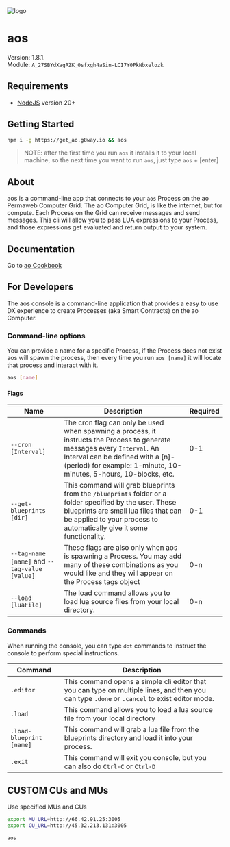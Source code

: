 <picture>
  <source media="(prefers-color-scheme: dark)" srcset="./logos/aOS_darkmode.svg">
  <source media="(prefers-color-scheme: light)" srcset="./logos/aOS.svg">
  <img alt="logo">
</picture>

# aos

Version: 1.8.1.            
Module: `A_27SBYdXagRZK_0sfxgh4aSin-LCI7Y0PkNbxelozk`

## Requirements

* [NodeJS](https://nodejs.org) version 20+

## Getting Started

```sh
npm i -g https://get_ao.g8way.io && aos
```

> NOTE: after the first time you run `aos` it installs it to your local machine, so the next time you want to run `aos`, just type `aos` + [enter]

## About

aos is a command-line app that connects to your `aos` Process on the ao Permaweb Computer Grid. The ao Computer Grid, is like the internet, but for compute. Each Process on the Grid can receive messages and send messages. This cli will allow you to pass LUA expressions to your Process, and those expressions get evaluated and return output to your system.  

## Documentation

Go to [ao Cookbook](https://cookbook_ao.g8way.io)

## For Developers

The aos console is a command-line application that provides a easy to use DX experience to create Processes (aka Smart Contracts) on the ao Computer.

### Command-line options

You can provide a name for a specific Process, if the Process does not exist aos will spawn the process, then every time you run `aos [name]` it will locate that process and interact with it.

```sh
aos [name]
```

#### Flags

| Name | Description | Required |
| ---- | ---------  | ------- |
| `--cron [Interval]` | The cron flag can only be used when spawning a process, it instructs the Process to generate messages every `Interval`. An Interval can be defined with a [n]-(period) for example: 1-minute, 10-minutes, 5-hours, 10-blocks, etc. | 0-1 |
| `--get-blueprints [dir]` | This command will grab blueprints from the `/blueprints` folder or a folder specified by the user. These blueprints are small lua files that can be applied to your process to automatically give it some functionality. | 0-1 |
| `--tag-name [name]` and `--tag-value [value]` | These flags are also only when aos is spawning a Process. You may add many of these combinations as you would like and they will appear on the Process tags object | 0-n |
| `--load [luaFile]` | The load command allows you to load lua source files from your local directory. | 0-n |

### Commands

When running the console, you can type `dot` commands to instruct the console to perform special instructions.

| Command | Description |
| ------- | ---------- |
| `.editor` | This command opens a simple cli editor that you can type on multiple lines, and then you can type `.done` or `.cancel` to exist editor mode. |
| `.load` | This command allows you to load a lua source file from your local directory |
| `.load-blueprint [name]` | This command will grab a lua file from the blueprints directory and load it into your process. |
| `.exit` | This command will exit you console, but you can also do `Ctrl-C` or `Ctrl-D` |

## CUSTOM CUs and MUs

Use specified MUs and CUs

```sh
export MU_URL=http://66.42.91.25:3005
export CU_URL=http://45.32.213.131:3005

aos
```
